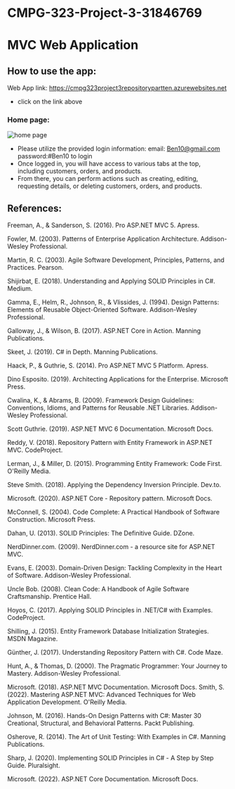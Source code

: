# CMPG-323-Project-3-31846769
# MVC Web Application

## How to use the app:
Web App link: https://cmpg323project3repositorypartten.azurewebsites.net
* click on the link above
  
### Home page:
  ![home page](https://github.com/cm-ngokx/CMPG-323-Project-3-31846769/assets/127525159/5516d71f-2088-42b0-9beb-d07686bc417a)
  
* Please utilize the provided login information: email: Ben10@gmail.com password:#Ben10 to login
* Once logged in, you will have access to various tabs at the top, including customers, orders, and products.
* From there, you can perform actions such as creating, editing, requesting details, or deleting customers, orders, and products.
  
## References:
Freeman, A., & Sanderson, S. (2016). Pro ASP.NET MVC 5. Apress.

Fowler, M. (2003). Patterns of Enterprise Application Architecture. Addison-Wesley Professional.

Martin, R. C. (2003). Agile Software Development, Principles, Patterns, and Practices. Pearson.

Shijirbat, E. (2018). Understanding and Applying SOLID Principles in C#. Medium. 

Gamma, E., Helm, R., Johnson, R., & Vlissides, J. (1994). Design Patterns: Elements of Reusable Object-Oriented Software. Addison-Wesley Professional.

Galloway, J., & Wilson, B. (2017). ASP.NET Core in Action. Manning Publications.

Skeet, J. (2019). C# in Depth. Manning Publications.

Haack, P., & Guthrie, S. (2014). Pro ASP.NET MVC 5 Platform. Apress.

Dino Esposito. (2019). Architecting Applications for the Enterprise. Microsoft Press.

Cwalina, K., & Abrams, B. (2009). Framework Design Guidelines: Conventions, Idioms, and Patterns for Reusable .NET Libraries. Addison-Wesley Professional.

Scott Guthrie. (2019). ASP.NET MVC 6 Documentation. Microsoft Docs. 

Reddy, V. (2018). Repository Pattern with Entity Framework in ASP.NET MVC. CodeProject. 

Lerman, J., & Miller, D. (2015). Programming Entity Framework: Code First. O'Reilly Media.

Steve Smith. (2018). Applying the Dependency Inversion Principle. Dev.to. 

Microsoft. (2020). ASP.NET Core - Repository pattern. Microsoft Docs. 

McConnell, S. (2004). Code Complete: A Practical Handbook of Software Construction. Microsoft Press.

Dahan, U. (2013). SOLID Principles: The Definitive Guide. DZone. 

NerdDinner.com. (2009). NerdDinner.com - a resource site for ASP.NET MVC. 

Evans, E. (2003). Domain-Driven Design: Tackling Complexity in the Heart of Software. Addison-Wesley Professional.

Uncle Bob. (2008). Clean Code: A Handbook of Agile Software Craftsmanship. Prentice Hall.

Hoyos, C. (2017). Applying SOLID Principles in .NET/C# with Examples. CodeProject. 

Shilling, J. (2015). Entity Framework Database Initialization Strategies. MSDN Magazine.

Günther, J. (2017). Understanding Repository Pattern with C#. Code Maze. 

Hunt, A., & Thomas, D. (2000). The Pragmatic Programmer: Your Journey to Mastery. Addison-Wesley Professional.

Microsoft. (2018). ASP.NET MVC Documentation. Microsoft Docs. 
Smith, S. (2022). Mastering ASP.NET MVC: Advanced Techniques for Web Application Development. O'Reilly Media.

Johnson, M. (2016). Hands-On Design Patterns with C#: Master 30 Creational, Structural, and Behavioral Patterns. Packt Publishing.

Osherove, R. (2014). The Art of Unit Testing: With Examples in C#. Manning Publications.

Sharp, J. (2020). Implementing SOLID Principles in C# - A Step by Step Guide. Pluralsight.

Microsoft. (2022). ASP.NET Core Documentation. Microsoft Docs. 
